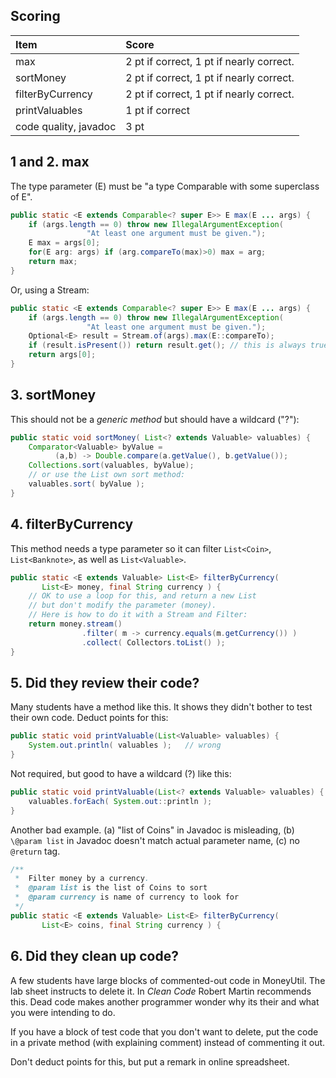## Scoring

| Item   | Score |
|:-------|:-----------|
| max    | 2 pt if correct, 1 pt if nearly correct. |
| sortMoney | 2 pt if correct, 1 pt if nearly correct. |
| filterByCurrency | 2 pt if correct, 1 pt if nearly correct. |
| printValuables   | 1 pt if correct |
| code quality, javadoc | 3 pt       | 
  
## 1 and 2. max 

The type parameter (E) must be "a type Comparable with some superclass of E".

```java
public static <E extends Comparable<? super E>> E max(E ... args) {
    if (args.length == 0) throw new IllegalArgumentException(
                 "At least one argument must be given.");
    E max = args[0];
    for(E arg: args) if (arg.compareTo(max)>0) max = arg;
    return max;
}
```
Or, using a Stream:
```java
public static <E extends Comparable<? super E>> E max(E ... args) {
    if (args.length == 0) throw new IllegalArgumentException(
                 "At least one argument must be given.");
    Optional<E> result = Stream.of(args).max(E::compareTo);
    if (result.isPresent()) return result.get(); // this is always true
    return args[0];
}
```

## 3. sortMoney

This should not be a *generic method* but should have a wildcard ("?"):
```java
public static void sortMoney( List<? extends Valuable> valuables) {
    Comparator<Valuable> byValue = 
          (a,b) -> Double.compare(a.getValue(), b.getValue());
    Collections.sort(valuables, byValue);
    // or use the List own sort method:
    valuables.sort( byValue );
}
```

## 4. filterByCurrency

This method needs a type parameter so it can filter `List<Coin>`,
`List<Banknote>`, as well as `List<Valuable>`.

```java
public static <E extends Valuable> List<E> filterByCurrency(
       List<E> money, final String currency ) {
    // OK to use a loop for this, and return a new List
    // but don't modify the parameter (money).
    // Here is how to do it with a Stream and Filter:
    return money.stream()
                .filter( m -> currency.equals(m.getCurrency()) )
                .collect( Collectors.toList() );
}
```

## 5. Did they review their code?

Many students have a method like this.  It shows they didn't bother
to test their own code.  Deduct points for this:

```java
public static void printValuable(List<Valuable> valuables) {
    System.out.println( valuables );   // wrong
}
```

Not required, but good to have a wildcard (?) like this:
```java
public static void printValuable(List<? extends Valuable> valuables) {
    valuables.forEach( System.out::println );
}
```

Another bad example. (a) "list of Coins" in Javadoc is misleading, (b) `\@param list` in Javadoc doesn't match actual parameter name, (c) no `@return` tag.
```java
/**
 *  Filter money by a currency.
 *  @param list is the list of Coins to sort
 *  @param currency is name of currency to look for
 */
public static <E extends Valuable> List<E> filterByCurrency(
       List<E> coins, final String currency ) {
```

## 6. Did they clean up code?

A few students have large blocks of commented-out code in MoneyUtil.
The lab sheet instructs to delete it.  In *Clean Code* Robert Martin
recommends this. Dead code makes another programmer wonder why its
their and what you were intending to do. 

If you have a block of test code that you don't want to delete, 
put the code in a private method (with explaining comment) instead
of commenting it out.

Don't deduct points for this, but put a remark in online spreadsheet.

